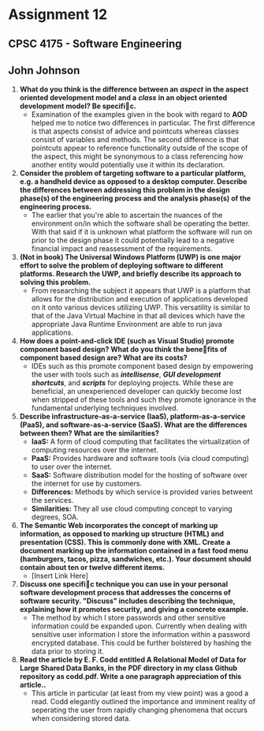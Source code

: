 # Assignment 12
## CPSC 4175 - Software Engineering
## John Johnson

1. __What do you think is the difference between an__ ___aspect___ __in the aspect oriented development model and a__ ___class___ __in an object oriented development model? Be specific.__
    - Examination of the examples given in the book with regard to __AOD__ helped me to notice two differences in particular. The first difference is that aspects consist of advice and pointcuts whereas classes consist of variables and methods. The second difference is that pointcuts appear to reference functionality outside of the scope of the aspect, this might be synonymous to a class referencing how another entity would potentially use it within its declaration.
2. __Consider the problem of targeting software to a particular platform, e.g. a handheld device as opposed to a desktop computer. Describe the differences between addressing this problem in the design phase(s) of the engineering process and the analysis phase(s) of the engineering process.__
    - The earlier that you're able to ascertain the nuances of the environment on/in which the software shall be operating the better. With that said if it is unknown what platform the software will run on prior to the design phase it could potentially lead to a negative financial impact and reassessment of the requirements.
3. __(Not in book) The Universal Windows Platform (UWP) is one major effort to solve the problem of deploying software to different platforms. Research the UWP, and briefly describe its approach to solving this problem.__
    - From researching the subject it appears that UWP is a platform that allows for the distribution and execution of applications developed on it onto various devices utilizing UWP. This versatility is similar to that of the Java Virtual Machine in that all devices which have the appropriate Java Runtime Environment are able to run java applications.
4. __How does a point-and-click IDE (such as Visual Studio) promote component based design? What do
you think the benefits of component based design are? What are its costs?__
    - IDEs such as this promote component based design by empowering the user with tools such as ___intellisense___, ___GUI development shortcuts___, and ___scripts___ for deploying projects. While these are beneficial, an unexperienced developer can quickly become lost when stripped of these tools and such they promote ignorance in the fundamental underlying techniques involved.
5. __Describe infrastructure-as-a-service (IaaS), platform-as-a-service (PaaS), and software-as-a-service (SaaS). What are the differences between them? What are the similarities?__
    - __IaaS:__ A form of cloud computing that facilitates the virtualization of computing resources over the internet.
    - __PaaS:__ Provides hardware and software tools (via cloud computing) to user over the internet.
    - __SaaS:__ Software distribution model for the hosting of software over the internet for use by customers.
    - __Differences:__ Methods by which service is provided varies betweent the services.
    - __Similarities:__ They all use cloud computing concept to varying degrees, SOA.
6. __The Semantic Web incorporates the concept of marking up information, as opposed to marking up
structure (HTML) and presentation (CSS). This is commonly done with XML. Create a document
marking up the information contained in a fast food menu (hamburgers, tacos, pizza, sandwiches,
etc.). Your document should contain about ten or twelve different items.__
    - [Insert Link Here]
7. __Discuss one specific technique you can use in your personal software development process that addresses the concerns of software security. "Discuss" includes describing the technique, explaining how it promotes security, and giving a concrete example.__
      - The method by which I store passwords and other sensitive information could be expanded upon. Currently when dealing with sensitive user information I store the information within a password encrypted database. This could be further bolstered by hashing the data prior to storing it.
8. __Read the article by E. F. Codd entitled A Relational Model of Data for Large Shared Data Banks, in the PDF directory in my class Github repository as codd.pdf. Write a one paragraph appreciation of this article..__
      - This article in particular (at least from my view point) was a good a read. Codd elegantly outlined the importance and imminent reality of seperating the user from rapidly changing phenomena that occurs when considering stored data.
